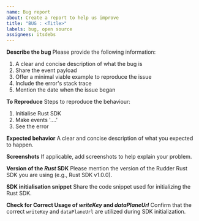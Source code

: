 ```yaml
---
name: Bug report
about: Create a report to help us improve
title: "BUG : <Title>"
labels: bug, open source
assignees: itsdebs
---
```


**Describe the bug**
Please provide the following information:

1. A clear and concise description of what the bug is
2. Share the event payload
3. Offer a minimal viable example to reproduce the issue
4. Include the error's stack trace
5. Mention the date when the issue began

**To Reproduce**
Steps to reproduce the behaviour:

1. Initialise Rust SDK
2. Make events '....'
3. See the error

**Expected behavior**
A clear and concise description of what you expected to happen.

**Screenshots**
If applicable, add screenshots to help explain your problem.

**Version of the _Rust_ SDK**
Please mention the version of the Rudder Rust SDK you are using (e.g., Rust SDK v1.0.0).

**SDK initialisation snippet**
Share the code snippet used for initializing the Rust SDK.

**Check for Correct Usage of _writeKey_ and _dataPlaneUrl_**
Confirm that the correct `writeKey` and `dataPlaneUrl` are utilized during SDK initialization.
